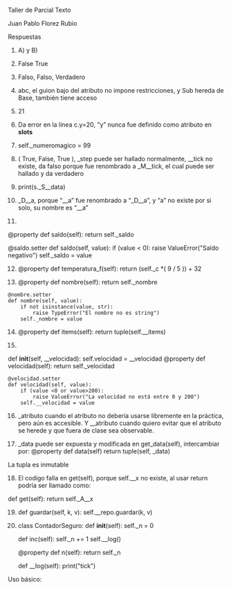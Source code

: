 Taller de Parcial Texto

Juan Pablo Florez Rubio

Respuestas
1)	A) y B)

2)	False True

3)	Falso, Falso, Verdadero

4)	abc, el guion bajo del atributo no impone restricciones, y Sub hereda de Base, también tiene acceso

5)	21

6)	Da error en la línea c.y=20, ”y” nunca fue definido como atributo en __slots__

7)	self._numeromagico = 99

8)	( True, False, True ), _step puede ser hallado normalmente, __tick no existe, da falso porque fue renombrado a _M__tick, el cual puede ser hallado y da verdadero

9)	print(s._S__data)

10)	_D__a, porque “__a” fue renombrado a “_D__a”, y “a” no existe por si solo, su nombre es “__a”

11)	
@property
def saldo(self):
return self._saldo

@saldo.setter
def saldo(self, value):
if (value < 0):
            raise ValueError("Saldo negativo")
self._saldo = value




12)	@property
    def temperatura_f(self):
            return (self._c *( 9 / 5 )) + 32




13)	  @property
    def nombre(self):
        return self._nombre




    @nombre.setter
    def nombre(self, value):
        if not isinstance(value, str):
            raise TypeError("El nombre no es string")
        self._nombre = value

14)	  @property
    def items(self):
        return tuple(self.__items)




15)	 
def __init__(self, __velocidad):
self.velocidad = __velocidad
@property
    def velocidad(self):
        return self._velocidad

    @velocidad.setter
    def velocidad(self, value):
        if (value <0 or value>200):
            raise ValueError("La velocidad no está entre 0 y 200")
        self.__velocidad = value




16)	_atributo cuando el atributo no debería usarse libremente en la práctica, pero aún es accesible. Y __atributo cuando quiero evitar que el atributo se herede y que fuera de clase sea observable.




17)	 _data puede ser expuesta y modificada en get_data(self), intercambiar por: 
@property
def data(self)
	return tuple(self, _data)

La tupla es inmutable




18)	El codigo falla en get(self), porque self.__x no existe, al usar return podría ser llamado como:

def get(self):
return self._A__x




19)	 def guardar(self, k, v):
        self.__repo.guardar(k, v)




20)	class ContadorSeguro:
    def __init__(self):
        self._n = 0

    def inc(self):
        self._n += 1
        self.__log()

    @property
    def n(self):
        return self._n

    def __log(self):
        print("tick")


Uso básico: 
